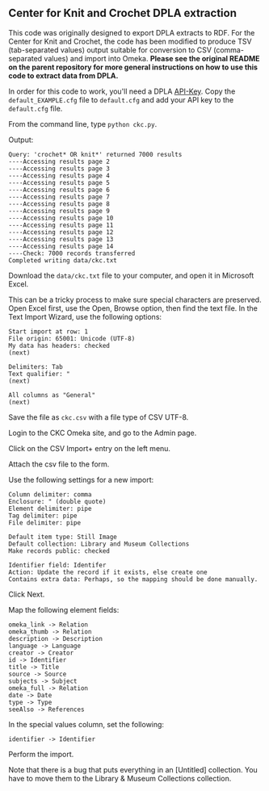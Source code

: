 ## Center for Knit and Crochet DPLA extraction

This code was originally designed to export DPLA extracts to RDF. For the Center for Knit and Crochet, the code has been modified to produce TSV (tab-separated values) output suitable for conversion to CSV (comma-separated values) and import into Omeka. **Please see the original README on the parent repository for more general instructions on how to use this code to extract data from DPLA.**

In order for this code to work, you'll need a DPLA [API-Key](http://dp.la/info/developers/codex/policies/#get-a-key). Copy the `default_EXAMPLE.cfg` file to `default.cfg` and add your API key to the `default.cfg` file.

From the command line, type `python ckc.py`.

Output:

    Query: 'crochet* OR knit*' returned 7000 results
    ----Accessing results page 2
    ----Accessing results page 3
    ----Accessing results page 4
    ----Accessing results page 5
    ----Accessing results page 6
    ----Accessing results page 7
    ----Accessing results page 8
    ----Accessing results page 9
    ----Accessing results page 10
    ----Accessing results page 11
    ----Accessing results page 12
    ----Accessing results page 13
    ----Accessing results page 14
    ----Check: 7000 records transferred
    Completed writing data/ckc.txt

Download the `data/ckc.txt` file to your computer, and open it in Microsoft Excel.

This can be a tricky process to make sure special characters are preserved. Open Excel first, use the Open, Browse option, then find the text file. In the Text Import Wizard, use the following options:

    Start import at row: 1
    File origin: 65001: Unicode (UTF-8)
    My data has headers: checked
    (next)

    Delimiters: Tab
    Text qualifier: "
    (next)

    All columns as "General"
    (next)

Save the file as `ckc.csv` with a file type of CSV UTF-8.

Login to the CKC Omeka site, and go to the Admin page. 

Click on the CSV Import+ entry on the left menu.

Attach the csv file to the form.

Use the following settings for a new import:

    Column delimiter: comma
    Enclosure: " (double quote)
    Element delimiter: pipe
    Tag delimiter: pipe
    File delimiter: pipe

    Default item type: Still Image
    Default collection: Library and Museum Collections
    Make records public: checked

    Identifier field: Identifer
    Action: Update the record if it exists, else create one
    Contains extra data: Perhaps, so the mapping should be done manually.

Click Next.

Map the following element fields:

    omeka_link -> Relation
    omeka_thumb -> Relation
    description -> Description
    language -> Language
    creator -> Creator
    id -> Identifier
    title -> Title
    source -> Source
    subjects -> Subject
    omeka_full -> Relation
    date -> Date
    type -> Type
    seeAlso -> References

In the special values column, set the following:

    identifier -> Identifier

Perform the import.

Note that there is a bug that puts everything in an [Untitled] collection. You have to move them to the Library & Museum Collections collection.


